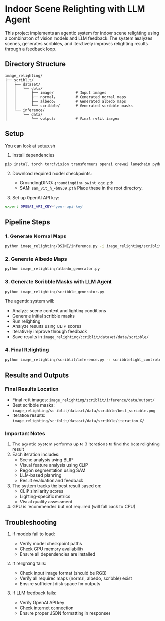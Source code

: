 # Indoor Scene Relighting with LLM Agent

This project implements an agentic system for indoor scene relighting using a combination of vision models and LLM feedback. The system analyzes scenes, generates scribbles, and iteratively improves relighting results through a feedback loop.

## Directory Structure

```
image_relighting/
├── scriblit/
│   ├── dataset/
│   │   └── data/
│   │       ├── image/          # Input images
│   │       ├── normal/         # Generated normal maps
│   │       ├── albedo/         # Generated albedo maps
│   │       └── scribble/       # Generated scribble masks
│   └── inference/
│       └── data/
│           └── output/         # Final relit images
```

## Setup
You can look at setup.sh
1. Install dependencies:
```bash
pip install torch torchvision transformers openai crewai langchain pydantic opencv-python segment-anything
```

2. Download required model checkpoints:
   - GroundingDINO: `groundingdino_swint_ogc.pth`
   - SAM: `sam_vit_h_4b8939.pth`
   Place these in the root directory.

3. Set up OpenAI API key:
```bash
export OPENAI_API_KEY='your-api-key'
```


## Pipeline Steps

### 1. Generate Normal Maps
```bash
python image_relighting/DSINE/inference.py -i image_relighting/scriblit/dataset/data/image -o image_relighting/scriblit/dataset/data/normal
```

### 2. Generate Albedo Maps
```bash
python image_relighting/albedo_generator.py
```

### 3. Generate Scribble Masks with LLM Agent
```bash
python image_relighting/scribble_generator.py
```
The agentic system will:
- Analyze scene content and lighting conditions
- Generate initial scribble masks
- Run relighting
- Analyze results using CLIP scores
- Iteratively improve through feedback
- Save results in `image_relighting/scriblit/dataset/data/scribble/`

### 4. Final Relighting
```bash
python image_relighting/scriblit/inference.py -n scribblelight_controlnet -data data
```

## Results and Outputs

### Final Results Location
- Final relit images: `image_relighting/scriblit/inference/data/output/`
- Best scribble masks: `image_relighting/scriblit/dataset/data/scribble/best_scribble.png`
- Iteration results: `image_relighting/scriblit/dataset/data/scribble/iteration_X/`

### Important Notes
1. The agentic system performs up to 3 iterations to find the best relighting result
2. Each iteration includes:
   - Scene analysis using BLIP
   - Visual feature analysis using CLIP
   - Region segmentation using SAM
   - LLM-based planning
   - Result evaluation and feedback
3. The system tracks the best result based on:
   - CLIP similarity scores
   - Lighting-specific metrics
   - Visual quality assessment
4. GPU is recommended but not required (will fall back to CPU)

## Troubleshooting

1. If models fail to load:
   - Verify model checkpoint paths
   - Check GPU memory availability
   - Ensure all dependencies are installed

2. If relighting fails:
   - Check input image format (should be RGB)
   - Verify all required maps (normal, albedo, scribble) exist
   - Ensure sufficient disk space for outputs

3. If LLM feedback fails:
   - Verify OpenAI API key
   - Check internet connection
   - Ensure proper JSON formatting in responses
